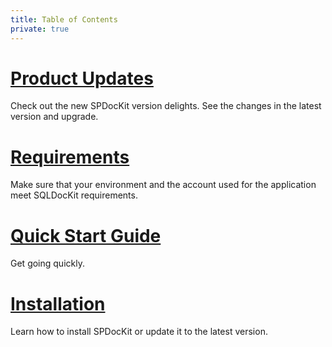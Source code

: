 ```yaml
---
title: Table of Contents
private: true
---
```


# [Product Updates](product-updates.md)
Check out the new SPDocKit version delights. See the changes in the latest version and upgrade. 
# [Requirements](requirements.md)
Make sure that your environment and the account used for the application meet SQLDocKit requirements.  
# [Quick Start Guide](quick-start-guide.md) 
Get going quickly.
# [Installation](installation.md)
Learn how to install SPDocKit or update it to the latest version. 
